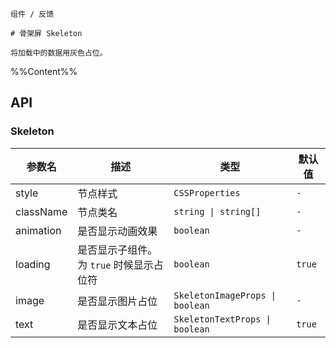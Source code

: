 `````
组件 / 反馈

# 骨架屏 Skeleton

将加载中的数据用灰色占位。
`````

%%Content%%

## API

### Skeleton

|参数名|描述|类型|默认值|
|---|---|---|---|
|style|节点样式|`CSSProperties`|`-`|
|className|节点类名|`string \| string[]`|`-`|
|animation|是否显示动画效果|`boolean`|`-`|
|loading|是否显示子组件。为 `true` 时候显示占位符|`boolean`|`true`|
|image|是否显示图片占位|`SkeletonImageProps \| boolean`|`-`|
|text|是否显示文本占位|`SkeletonTextProps \| boolean`|`true`|
